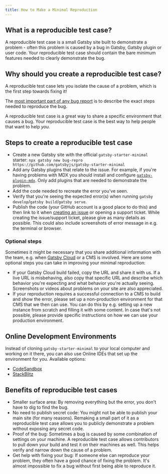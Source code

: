 ```yaml
---
title: How to Make a Minimal Reproduction
---
```


## What is a reproducible test case?

A reproducible test case is a small Gatsby site built to demonstrate a problem - often this problem is caused by a bug in Gatsby, Gatsby plugin or user code. Your reproducible test case should contain the bare minimum features needed to clearly demonstrate the bug.

## Why should you create a reproducible test case?

A reproducible test case lets you isolate the cause of a problem, which is the first step towards fixing it!

The [most important part of any bug report](https://developer.mozilla.org/en-US/docs/Mozilla/QA/Bug_writing_guidelines#Writing_precise_steps_to_reproduce) is to describe the exact steps needed to reproduce the bug.

A reproducible test case is a great way to share a specific environment that causes a bug. Your reproducible test case is the best way to help people that want to help _you_.

## Steps to create a reproducible test case

- Create a new Gatsby site with the official `gatsby-starter-minimal` starter: `npx gatsby new bug-repro https://github.com/gatsbyjs/gatsby-starter-minimal`
- Add any Gatsby plugins that relate to the issue. For example, if you're having problems with MDX you should install and configure [`gatsby-plugin-mdx`](/plugins/gatsby-plugin-mdx/). Only add plugins that are needed to demonstrate the problem.
- Add the code needed to recreate the error you've seen.
- Verify that you're seeing the expected error(s) when running `gatsby develop`/`gatsby build`/`gatsby serve`.
- Publish the code (your GitHub account is a good place to do this) and then link to it when [creating an issue](/contributing/how-to-file-an-issue/) or opening a support ticket. While creating the issue/support ticket, please give as many details as possible. This could also include screenshots of error message in e.g. the terminal or browser.

### Optional steps

Sometimes it might be necessary that you share additional information with the team, e.g. when [Gatsby Cloud](/products/cloud/builds) or a CMS is involved. Here are some optional steps you can take in improving your minimal reproduction:

- If your Gatsby Cloud build failed, copy the URL and share it with us. If a live URL is misbehaving, also copy that specific URL and describe which behavior you're expecting and what behavior you're actually seeing. Screenshots or videos about problems on your site are also appreciated.
- If your reproduction requires a successful connection to a CMS to build and show the error, please set up a non-production environment for that CMS that we then can use. You can do this by e.g. setting up a new instance from scratch and filling it with some content. In case that's not possible, please provide specific instructions on how we can use your production environment.

## Online Development Environments

Instead of cloning `gatsby-starter-minimal` to your local computer and working on it there, you can also use Online IDEs that set up the environment for you. Available options:

- [CodeSandbox](https://githubbox.com/gatsbyjs/gatsby-starter-minimal)
- [StackBlitz](https://githubblitz.com/gatsbyjs/gatsby-starter-minimal)

## Benefits of reproducible test cases

- Smaller surface area: By removing everything but the error, you don't have to dig to find the bug.
- No need to publish secret code: You might not be able to publish your main site (for many reasons). Remaking a small part of it as a reproducible test case allows you to publicly demonstrate a problem without exposing any secret code.
- Proof of the bug: Sometimes a bug is caused by some combination of settings on your machine. A reproducible test case allows contributors to pull down your build and test it on their machines as well. This helps verify and narrow down the cause of a problem.
- Get help with fixing your bug: If someone else can reproduce your problem, they often have a good chance of fixing the problem. It's almost impossible to fix a bug without first being able to reproduce it.
